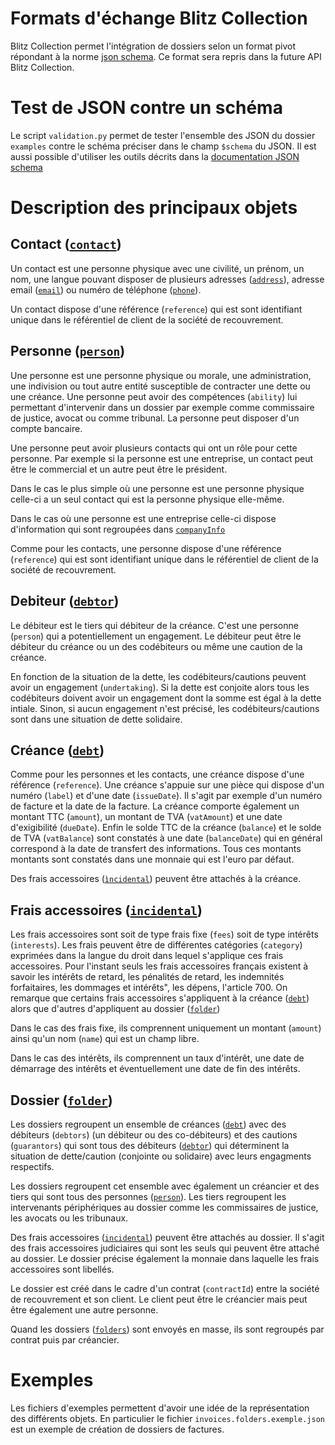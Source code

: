 # Formats d'échange Blitz Collection

Blitz Collection permet l'intégration de dossiers selon un format pivot répondant à la norme [json schema](https://json-schema.org/). Ce format sera repris dans la future API Blitz Collection. 

# Test de JSON contre un schéma

Le script `validation.py` permet de tester l'ensemble des JSON du dossier `examples` contre le schéma préciser dans le champ `$schema` du JSON. Il est aussi possible d'utiliser les outils décrits dans la [documentation JSON schema](https://json-schema.org/tools?query=&sortBy=name&sortOrder=ascending&groupBy=toolingTypes&licenses=&languages=&drafts=&toolingTypes=&environments=&showObsolete=false#validator)

# Description des principaux objets
## Contact ([`contact`](https://raw.githubusercontent.com/Blitz-BS/blitzCollection/refs/heads/MGP-421-modularisation-de-l-objet-json-schema-pour-l-integ/json_schema/contact.schema.json))
Un contact est une personne physique avec une civilité, un prénom, un nom, une langue pouvant disposer de plusieurs adresses ([`address`](https://raw.githubusercontent.com/Blitz-BS/blitzCollection/refs/heads/MGP-421-modularisation-de-l-objet-json-schema-pour-l-integ/json_schema/address.schema.json)), adresse email ([`email`](https://raw.githubusercontent.com/Blitz-BS/blitzCollection/refs/heads/MGP-421-modularisation-de-l-objet-json-schema-pour-l-integ/json_schema/address.schema.json)) ou numéro de téléphone ([`phone`](https://raw.githubusercontent.com/Blitz-BS/blitzCollection/refs/heads/MGP-421-modularisation-de-l-objet-json-schema-pour-l-integ/json_schema/phone.schema.json)). 

Un contact dispose d'une référence (`reference`) qui est sont identifiant unique dans le référentiel de client de la société de recouvrement.

## Personne ([`person`](https://raw.githubusercontent.com/Blitz-BS/blitzCollection/refs/heads/MGP-421-modularisation-de-l-objet-json-schema-pour-l-integ/json_schema/person.schema.json))

Une personne est une personne physique ou morale, une administration, une indivision ou tout autre entité susceptible de contracter une dette ou une créance. Une personne peut avoir des compétences (`ability`) lui permettant d'intervenir dans un dossier par exemple comme commissaire de justice, avocat ou comme tribunal. La personne peut disposer d'un compte bancaire. 

Une personne peut avoir plusieurs contacts qui ont un rôle pour cette personne. Par exemple si la personne est une entreprise, un contact peut être le commercial et un autre peut être le président.

Dans le cas le plus simple où une personne est une personne physique celle-ci a un seul contact qui est la personne physique elle-même. 

Dans le cas où une personne est une entreprise celle-ci dispose d'information qui sont regroupées dans [`companyInfo`](https://raw.githubusercontent.com/Blitz-BS/blitzCollection/refs/heads/MGP-421-modularisation-de-l-objet-json-schema-pour-l-integ/json_schema/companyInfo.schema.json)

Comme pour les contacts, une personne dispose d'une référence (`reference`) qui est sont identifiant unique dans le référentiel de client de la société de recouvrement.

## Debiteur ([`debtor`](https://raw.githubusercontent.com/Blitz-BS/blitzCollection/refs/heads/MGP-421-modularisation-de-l-objet-json-schema-pour-l-integ/json_schema/debtor.schema.json))

Le débiteur est le tiers qui débiteur de la créance. C'est une personne (`person`) qui a potentiellement un engagement. Le débiteur peut être le débiteur du créance ou un des codébiteurs ou même une caution de la créance.

En fonction de la situation de la dette, les codébiteurs/cautions peuvent avoir un engagement (`undertaking`). Si la dette est conjoite alors tous les codébiteurs doivent avoir un engagement dont la somme est égal à la dette intiale. Sinon, si aucun engagement n'est précisé, les codébiteurs/cautions sont dans une situation de dette solidaire.

## Créance ([`debt`](https://raw.githubusercontent.com/Blitz-BS/blitzCollection/refs/heads/MGP-421-modularisation-de-l-objet-json-schema-pour-l-integ/json_schema/person.schema.json))

Comme pour les personnes et les contacts, une créance dispose d'une référence (`reference`). Une créance s'appuie sur une pièce qui dispose d'un numéro (`label`) et d'une date (`issueDate`). Il s'agit par exemple d'un numéro de facture et la date de la facture.  La créance comporte également un montant TTC (`amount`), un montant de TVA (`vatAmount`) et une date d'exigibilité (`dueDate`). Enfin le solde TTC de la créance (`balance`) et le solde de TVA (`vatBalance`) sont constatés à une date (`balanceDate`) qui en général correspond à la date de transfert des informations. Tous ces montants montants sont constatés dans une monnaie qui est l'euro par défaut.

Des frais accessoires ([`ìncidental`](https://raw.githubusercontent.com/Blitz-BS/blitzCollection/refs/heads/MGP-421-modularisation-de-l-objet-json-schema-pour-l-integ/json_schema/incidental.schema.json)) peuvent être attachés à la créance.

## Frais accessoires ([`incidental`](https://raw.githubusercontent.com/Blitz-BS/blitzCollection/refs/heads/MGP-421-modularisation-de-l-objet-json-schema-pour-l-integ/json_schema/incidental.schema.json))

Les frais accessoires sont soit de type frais fixe (`fees`) soit de type intérêts (`interests`). Les frais peuvent être de différentes catégories (`category`) exprimées dans la langue du droit dans lequel s'applique ces frais accessoires. Pour l'instant seuls les frais accessoires français existent à savoir les intérêts de retard, les pénalités de retard, les indemnités forfaitaires, les dommages et intérêts", les dépens, l'article 700. On remarque que certains frais accessoires s'appliquent à la créance ([`debt`](https://raw.githubusercontent.com/Blitz-BS/blitzCollection/refs/heads/MGP-421-modularisation-de-l-objet-json-schema-pour-l-integ/json_schema/debt.schema.json)) alors que d'autres d'appliquent au dossier ([`folder`](https://raw.githubusercontent.com/Blitz-BS/blitzCollection/refs/heads/MGP-421-modularisation-de-l-objet-json-schema-pour-l-integ/json_schema/folder.schema.json))

Dans le cas des frais fixe, ils comprennent uniquement un montant (`amount`) ainsi qu'un nom (`name`) qui est un champ libre.

Dans le cas des intérêts, ils comprennent un taux d'intérêt, une date de démarrage des intérêts et éventuellement une date de fin des intérêts. 

## Dossier ([`folder`](https://raw.githubusercontent.com/Blitz-BS/blitzCollection/refs/heads/MGP-421-modularisation-de-l-objet-json-schema-pour-l-integ/json_schema/folder.schema.json))

Les dossiers regroupent un ensemble de créances ([`debt`](https://raw.githubusercontent.com/Blitz-BS/blitzCollection/refs/heads/MGP-421-modularisation-de-l-objet-json-schema-pour-l-integ/json_schema/person.schema.json)) avec des débiteurs (`debtors`) (un débiteur ou des co-débiteurs) et des cautions (`guarantors`) qui sont tous des débiteurs ([`debtor`](https://raw.githubusercontent.com/Blitz-BS/blitzCollection/refs/heads/MGP-421-modularisation-de-l-objet-json-schema-pour-l-integ/json_schema/debtor.schema.json)) qui déterminent la situation de dette/caution (conjointe ou solidaire) avec leurs engagments respectifs.

Les dossiers regroupent cet ensemble avec également un créancier et des tiers qui sont tous des personnes ([`person`](https://raw.githubusercontent.com/Blitz-BS/blitzCollection/refs/heads/MGP-421-modularisation-de-l-objet-json-schema-pour-l-integ/json_schema/person.schema.json)). Les tiers regroupent les intervenants périphériques au dossier comme les commissaires de justice, les avocats ou les tribunaux.

Des frais accessoires ([`incidental`](https://raw.githubusercontent.com/Blitz-BS/blitzCollection/refs/heads/MGP-421-modularisation-de-l-objet-json-schema-pour-l-integ/json_schema/incidental.schema.json)) peuvent être attachés au dossier. Il s'agit des frais accessoires judiciaires qui sont les seuls qui peuvent être attaché au dossier. Le dossier précise également la monnaie dans laquelle les frais accessoires sont libellés. 

Le dossier est créé dans le cadre d'un contrat (`contractId`) entre la société de recouvrement et son client. Le client peut être le créancier mais peut être également une autre personne. 

Quand les dossiers ([`folders`](https://raw.githubusercontent.com/Blitz-BS/blitzCollection/refs/heads/MGP-421-modularisation-de-l-objet-json-schema-pour-l-integ/json_schema/folders.schema.json)) sont envoyés en masse, ils sont regroupés par contrat puis par créancier.

# Exemples

Les fichiers d'exemples permettent d'avoir une idée de la représentation des différents objets. En particulier le fichier `invoices.folders.exemple.json` est un exemple de création de dossiers de factures.


